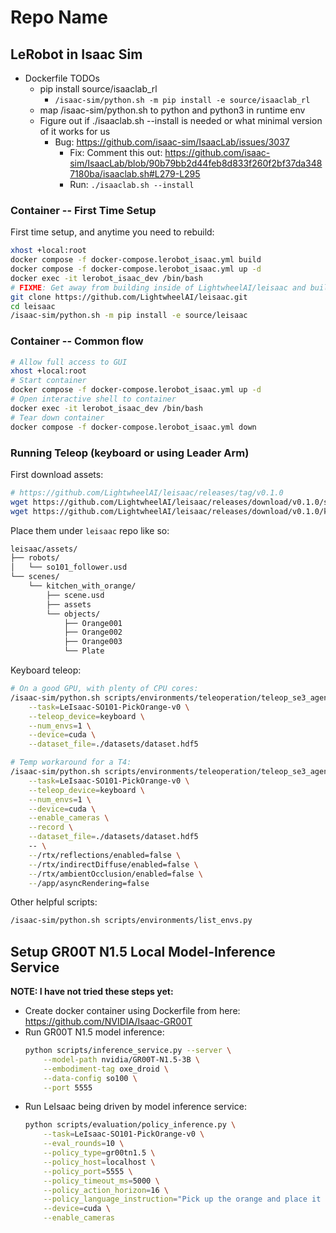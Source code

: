 # Repo Name

## LeRobot in Isaac Sim
- Dockerfile TODOs
    - pip install source/isaaclab_rl
        - `/isaac-sim/python.sh -m pip install -e source/isaaclab_rl`
    - map /isaac-sim/python.sh to python and python3 in runtime env
    - Figure out if ./isaaclab.sh --install is needed or what minimal version of it works for us
        - Bug: https://github.com/isaac-sim/IsaacLab/issues/3037
            - Fix: Comment this out: https://github.com/isaac-sim/IsaacLab/blob/90b79bb2d44feb8d833f260f2bf37da3487180ba/isaaclab.sh#L279-L295
            - Run: `./isaaclab.sh --install`

### Container -- First Time Setup
First time setup, and anytime you need to rebuild:
```bash
xhost +local:root
docker compose -f docker-compose.lerobot_isaac.yml build
docker compose -f docker-compose.lerobot_isaac.yml up -d
docker exec -it lerobot_isaac_dev /bin/bash
# FIXME: Get away from building inside of LightwheelAI/leisaac and build in our own src/ dir
git clone https://github.com/LightwheelAI/leisaac.git
cd leisaac
/isaac-sim/python.sh -m pip install -e source/leisaac
```

### Container -- Common flow
```bash
# Allow full access to GUI
xhost +local:root
# Start container
docker compose -f docker-compose.lerobot_isaac.yml up -d
# Open interactive shell to container
docker exec -it lerobot_isaac_dev /bin/bash
# Tear down container
docker compose -f docker-compose.lerobot_isaac.yml down
```

### Running Teleop (keyboard or using Leader Arm)
First download assets:
```bash
# https://github.com/LightwheelAI/leisaac/releases/tag/v0.1.0
wget https://github.com/LightwheelAI/leisaac/releases/download/v0.1.0/so101_follower.usd
wget https://github.com/LightwheelAI/leisaac/releases/download/v0.1.0/kitchen_with_orange.zip
```
Place them under `leisaac` repo like so:
```bash
leisaac/assets/
├── robots/
│   └── so101_follower.usd
└── scenes/
    └── kitchen_with_orange/
        ├── scene.usd
        ├── assets
        └── objects/
            ├── Orange001
            ├── Orange002
            ├── Orange003
            └── Plate
```

Keyboard teleop:
```bash
# On a good GPU, with plenty of CPU cores:
/isaac-sim/python.sh scripts/environments/teleoperation/teleop_se3_agent.py \
    --task=LeIsaac-SO101-PickOrange-v0 \
    --teleop_device=keyboard \
    --num_envs=1 \
    --device=cuda \
    --dataset_file=./datasets/dataset.hdf5

# Temp workaround for a T4:
/isaac-sim/python.sh scripts/environments/teleoperation/teleop_se3_agent.py \
    --task=LeIsaac-SO101-PickOrange-v0 \
    --teleop_device=keyboard \
    --num_envs=1 \
    --device=cuda \
    --enable_cameras \
    --record \
    --dataset_file=./datasets/dataset.hdf5
    -- \
    --/rtx/reflections/enabled=false \
    --/rtx/indirectDiffuse/enabled=false \
    --/rtx/ambientOcclusion/enabled=false \
    --/app/asyncRendering=false
```

Other helpful scripts:
```bash
/isaac-sim/python.sh scripts/environments/list_envs.py
```

## Setup GR00T N1.5 Local Model-Inference Service

**NOTE: I have not tried these steps yet:**
- Create docker container using Dockerfile from here: https://github.com/NVIDIA/Isaac-GR00T
- Run GR00T N1.5 model inference:
    ```bash
    python scripts/inference_service.py --server \
        --model-path nvidia/GR00T-N1.5-3B \
        --embodiment-tag oxe_droid \
        --data-config so100 \
        --port 5555
    ```
- Run LeIsaac being driven by model inference service:
    ```bash
    python scripts/evaluation/policy_inference.py \
        --task=LeIsaac-SO101-PickOrange-v0 \
        --eval_rounds=10 \
        --policy_type=gr00tn1.5 \
        --policy_host=localhost \
        --policy_port=5555 \
        --policy_timeout_ms=5000 \
        --policy_action_horizon=16 \
        --policy_language_instruction="Pick up the orange and place it on the plate" \
        --device=cuda \
        --enable_cameras
    ```

